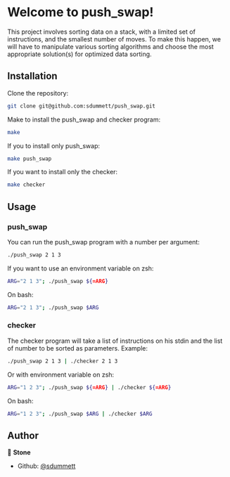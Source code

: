 # Welcome to push_swap!

This project involves sorting data on a stack, with a limited set of instructions, and the smallest number of moves. To make this happen, we will have to manipulate various sorting algorithms and choose the most appropriate solution(s) for optimized data sorting.

## Installation

Clone the repository:
```sh
git clone git@github.com:sdummett/push_swap.git
```
Make to install the push_swap and checker program:
```sh
make
```
If you to install only push_swap:
```sh
make push_swap
```
If you want to install only the checker:
```sh
make checker
```

## Usage

### push_swap

You can run the push_swap program with a number per argument:
```sh
./push_swap 2 1 3
```
If you want to use an environment variable on zsh:
```sh
ARG="2 1 3"; ./push_swap ${=ARG}
```
On bash:
```sh
ARG="2 1 3"; ./push_swap $ARG
```

### checker
The checker program will take a list of instructions on his stdin and the list of number to be sorted as parameters.
Example:
```sh
./push_swap 2 1 3 | ./checker 2 1 3
```
Or with environment variable on zsh:
```sh
ARG="1 2 3"; ./push_swap ${=ARG} | ./checker ${=ARG}
```
On bash:
```sh
ARG="1 2 3"; ./push_swap $ARG | ./checker $ARG
```

## Author

👤 **Stone**

* Github: [@sdummett](https://github.com/sdummett)
